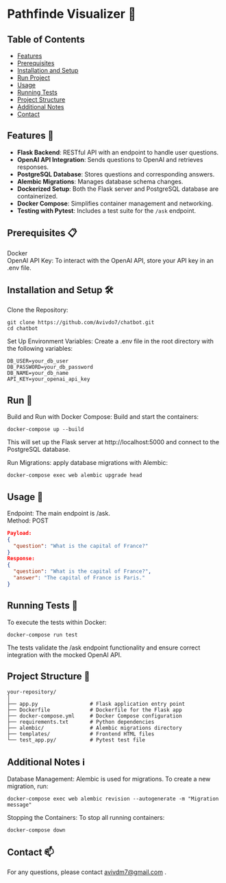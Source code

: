 # Pathfinde Visualizer 🚀 

## Table of Contents
- [Features](#features)
- [Prerequisites](#prerequisites)
- [Installation and Setup](#installation-and-setup)
- [Run Project](#run)
- [Usage](#usage)
- [Running Tests](#running-tests)
- [Project Structure](#project-structure)
- [Additional Notes](#additional-notes)
- [Contact](#contact)

## Features 🌟 <a name="features"></a>
- **Flask Backend**: RESTful API with an endpoint to handle user questions.
- **OpenAI API Integration**: Sends questions to OpenAI and retrieves responses.
- **PostgreSQL Database**: Stores questions and corresponding answers.
- **Alembic Migrations**: Manages database schema changes.
- **Dockerized Setup**: Both the Flask server and PostgreSQL database are containerized.
- **Docker Compose**: Simplifies container management and networking.
- **Testing with Pytest**: Includes a test suite for the `/ask` endpoint.

## Prerequisites 📋  <a name="prerequisites"></a>
Docker  
OpenAI API Key: To interact with the OpenAI API, store your API key in an .env file.  

## Installation and Setup 🛠️  <a name="installation-and-setup"></a>  
Clone the Repository:  
 ```
git clone https://github.com/Avivdo7/chatbot.git
 cd chatbot
```

Set Up Environment Variables: Create a .env file in the root directory with the following variables:  
```
DB_USER=your_db_user
DB_PASSWORD=your_db_password
DB_NAME=your_db_name
API_KEY=your_openai_api_key

```

## Run 🏃   <a name="run"></a>

Build and Run with Docker Compose: Build and start the containers:  
```
docker-compose up --build
```
This will set up the Flask server at http://localhost:5000 and connect to the PostgreSQL database.  

Run Migrations: apply database migrations with Alembic:
```bash
docker-compose exec web alembic upgrade head
```
  

## Usage 📖  <a name="usage"></a>
Endpoint: The main endpoint is /ask.  
Method: POST  
```json
Payload:
{
  "question": "What is the capital of France?"
}
Response:
{
  "question": "What is the capital of France?",
  "answer": "The capital of France is Paris."
}
```

## Running Tests 🧪  <a name="running-tests"></a>

To execute the tests within Docker:

```
docker-compose run test
```

The tests validate the /ask endpoint functionality and ensure correct integration with the mocked OpenAI API.

## Project Structure 📂 <a name="project-structure"></a>
```
your-repository/
│
├── app.py                 # Flask application entry point
├── Dockerfile             # Dockerfile for the Flask app
├── docker-compose.yml     # Docker Compose configuration
├── requirements.txt       # Python dependencies
├── alembic/               # Alembic migrations directory
├── templates/             # Frontend HTML files
└── test_app.py/           # Pytest test file
```

## Additional Notes ℹ️  <a name="additional-notes"></a>
Database Management: Alembic is used for migrations. To create a new migration, run:  

```
docker-compose exec web alembic revision --autogenerate -m "Migration message"
```
Stopping the Containers: To stop all running containers:  
```
docker-compose down
```

## Contact 📫  <a name="contact"></a>
For any questions, please contact avivdm7@gmail.com .  
